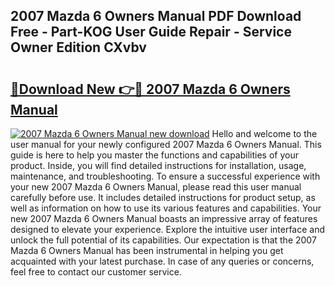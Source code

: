 ## 2007 Mazda 6 Owners Manual PDF Download Free - Part-KOG User Guide Repair - Service Owner Edition CXvbv

# <h2><a href="http://bc11712.oget.top/?id=2007+Mazda+6+Owners+Manual">🔗Download New 👉🔴 2007 Mazda 6 Owners Manual</a></h2>

[![2007 Mazda 6 Owners Manual new download](https://i.imgur.com/5g1atiW.png)](http://bc11712.oget.top/?id=2007+Mazda+6+Owners+Manual)
Hello and welcome to the user manual for your newly configured 2007 Mazda 6 Owners Manual. This guide is here to help you master the functions and capabilities of your product. Inside, you will find detailed instructions for installation, usage, maintenance, and troubleshooting. To ensure a successful experience with your new 2007 Mazda 6 Owners Manual, please read this user manual carefully before use. It includes detailed instructions for product setup, as well as information on how to use its various features and capabilities. Your new 2007 Mazda 6 Owners Manual boasts an impressive array of features designed to elevate your experience. Explore the intuitive user interface and unlock the full potential of its capabilities. Our expectation is that the 2007 Mazda 6 Owners Manual has been instrumental in helping you get acquainted with your latest purchase. In case of any queries or concerns, feel free to contact our customer service.
